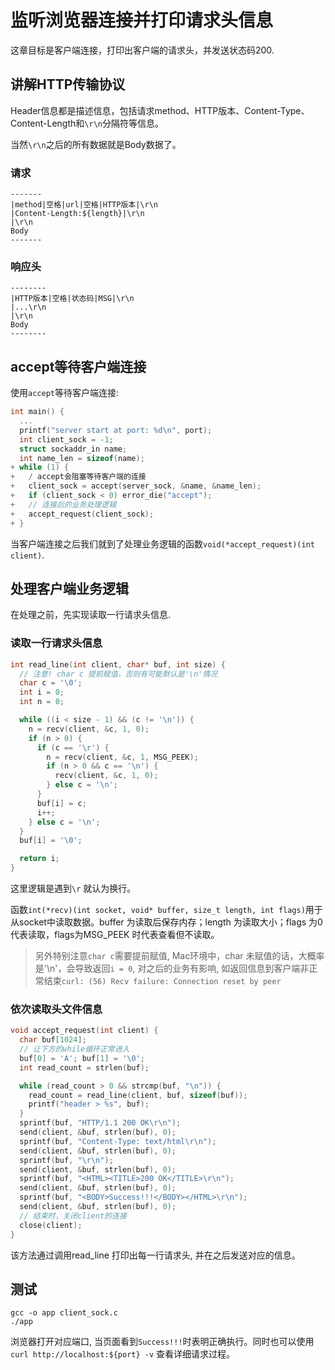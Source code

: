 # 监听浏览器连接并打印请求头信息

这章目标是客户端连接，打印出客户端的请求头，并发送状态码200.

## 讲解HTTP传输协议

Header信息都是描述信息，包括请求method、HTTP版本、Content-Type、Content-Length和`\r\n`分隔符等信息。

当然`\r\n`之后的所有数据就是Body数据了。

### 请求

```
-------
|method|空格|url|空格|HTTP版本|\r\n
|Content-Length:${length}|\r\n
|\r\n
Body
-------
```

### 响应头

```
--------
|HTTP版本|空格|状态码|MSG|\r\n
|...\r\n
|\r\n
Body
--------
```

## accept等待客户端连接

使用`accept`等待客户端连接:

```c
int main() {
  ...
  printf("server start at port: %d\n", port);
  int client_sock = -1;
  struct sockaddr_in name;
  int name_len = sizeof(name);
+ while (1) {
+   / accept会阻塞等待客户端的连接
+   client_sock = accept(server_sock, &name, &name_len);
+   if (client_sock < 0) error_die("accept");
+   // 连接后的业务处理逻辑
+   accept_request(client_sock);
+ }
```

当客户端连接之后我们就到了处理业务逻辑的函数`void(*accept_request)(int client)`.

## 处理客户端业务逻辑

在处理之前，先实现读取一行请求头信息.

### 读取一行请求头信息

```c
int read_line(int client, char* buf, int size) {
  // 注意! char c 提前赋值，否则有可能默认是'\n'情况
  char c = '\0';
  int i = 0;
  int n = 0;

  while ((i < size - 1) && (c != '\n')) {
    n = recv(client, &c, 1, 0);
    if (n > 0) {
      if (c == '\r') {
        n = recv(client, &c, 1, MSG_PEEK);
        if (n > 0 && c == '\n') {
          recv(client, &c, 1, 0);
        } else c = '\n';
      }
      buf[i] = c;
      i++;
    } else c = '\n';
  }
  buf[i] = '\0';

  return i;
}
```

这里逻辑是遇到`\r` 就认为换行。

函数`int(*recv)(int socket, void* buffer, size_t length, int flags)`用于从socket中读取数据。buffer 为读取后保存内存；length 为读取大小；flags 为0代表读取，flags为MSG_PEEK 时代表查看但不读取。

> 另外特别注意`char c`需要提前赋值, Mac环境中，char 未赋值的话，大概率是'\n'，会导致返回`i = 0`, 对之后的业务有影响, 如返回信息到客户端非正常结束`curl: (56) Recv failure: Connection reset by peer`

### 依次读取头文件信息

```c
void accept_request(int client) {
  char buf[1024];
  // 让下方的while循环正常进入
  buf[0] = 'A'; buf[1] = '\0';
  int read_count = strlen(buf);

  while (read_count > 0 && strcmp(buf, "\n")) {
    read_count = read_line(client, buf, sizeof(buf));
    printf("header > %s", buf);
  }
  sprintf(buf, "HTTP/1.1 200 OK\r\n");
  send(client, &buf, strlen(buf), 0);
  sprintf(buf, "Content-Type: text/html\r\n");
  send(client, &buf, strlen(buf), 0);
  sprintf(buf, "\r\n");
  send(client, &buf, strlen(buf), 0);
  sprintf(buf, "<HTML><TITLE>200 OK</TITLE>\r\n");
  send(client, &buf, strlen(buf), 0);
  sprintf(buf, "<BODY>Success!!!</BODY></HTML>\r\n");
  send(client, &buf, strlen(buf), 0);
  // 结束时，关闭client的连接
  close(client);
}
```

该方法通过调用read_line 打印出每一行请求头, 并在之后发送对应的信息。

## 测试

    gcc -o app client_sock.c
    ./app

浏览器打开对应端口, 当页面看到`Success!!!`时表明正确执行。同时也可以使用`curl http://localhost:${port} -v` 查看详细请求过程。
